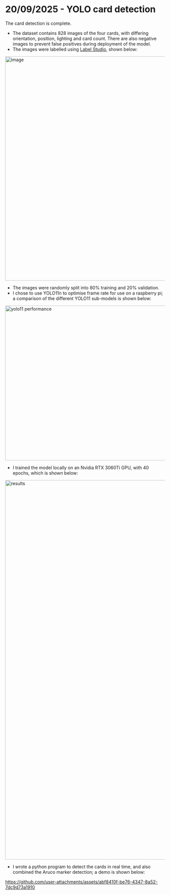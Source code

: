# 20/09/2025 - YOLO card detection

The card detection is complete. 

- The dataset contains 828 images of the four cards, with differing orientation, position, lighting and card count. There are also negative images to prevent false positives during deployment of the model. 
- The images were labelled using [Label Studio](https://labelstud.io/), shown below:
<img width="1262" height="709" alt="image" src="https://github.com/user-attachments/assets/60b17762-b34d-4c0e-9a69-270be1b8efab" />

- The images were randomly split into 80% training and 20% validation. 
- I chose to use YOLO11n to optimise frame rate for use on a raspberry pi; a comparison of the different YOLO11 sub-models is shown below:
<img width="950" height="490" alt="yolo11 performance" src="https://github.com/user-attachments/assets/d5176e7d-85c6-4ad5-ba1b-1632904a6b86" />

- I trained the model locally on an Nvidia RTX 3060Ti GPU, with 40 epochs, which is shown below:
<img width="2400" height="1200" alt="results" src="https://github.com/user-attachments/assets/dcbe1c3f-dfcf-41fa-8163-128bce8cd3d2" />

- I wrote a python program to detect the cards in real time, and also combined the Aruco marker detection; a demo is shown below:

https://github.com/user-attachments/assets/abf8410f-be76-4347-8a52-7dc9d73a1910

